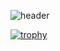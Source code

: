 <!--
**scc9811/scc9811** is a ✨ _special_ ✨ repository because its `README.md` (this file) appears on your GitHub profile.

Here are some ideas to get you started:

- 🔭 I’m currently working on ...
- 🌱 I’m currently learning ...
- 👯 I’m looking to collaborate on ...
- 🤔 I’m looking for help with ...
- 💬 Ask me about ...
- 📫 How to reach me: ...
- 😄 Pronouns: ...
- ⚡ Fun fact: ...
-->

<!-- ![header](https://capsule-render.vercel.app/api?type=Rect&color=0:fff1eb,100:ace0f9&text=scc9811&fontColor=ffffff) -->
![header](https://capsule-render.vercel.app/api?type=Rect&color=0:fed6e3,100:a8edea&text=scc9811&fontColor=ffffff)

[![trophy](https://github-profile-trophy.vercel.app/?username=ryo-ma&theme=onedark)](https://github.com/ryo-ma/github-profile-trophy)
